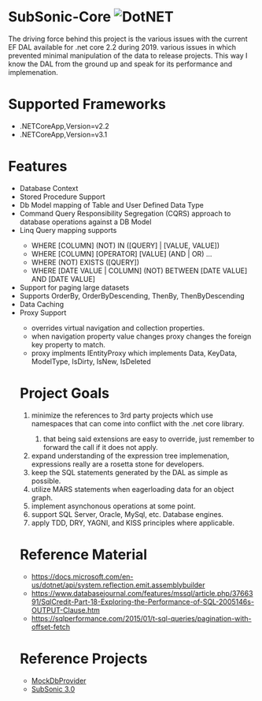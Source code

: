 # SubSonic-Core ![DotNET](https://github.com/kccarter76/SubSonic-Core/workflows/DotNET/badge.svg?branch=master)
The driving force behind this project is the various issues with the current EF DAL available for .net core 2.2 during 2019.
various issues in which prevented minimal manipulation of the data to release projects.
This way I know the DAL from the ground up and speak for its performance and implemenation. 

# Supported Frameworks
<ul>
   <li>.NETCoreApp,Version=v2.2</li>
   <li>.NETCoreApp,Version=v3.1</li>
</ul>

# Features
<ul>
   <li>Database Context</li>
   <li>Stored Procedure Support</li>
   <li>Db Model mapping of Table and User Defined Data Type</li>
   <li>Command Query Responsibility Segregation (CQRS) approach to database operations against a DB Model</li>
   <li>Linq Query mapping supports</li>
   <ul>
      <li>WHERE [COLUMN] (NOT) IN ([QUERY] | [VALUE, VALUE])</li>
      <li>WHERE [COLUMN] [OPERATOR] [VALUE] (AND | OR) ...</li>
      <li>WHERE (NOT) EXISTS ([QUERY])</li>
      <li>WHERE [DATE VALUE | COLUMN] (NOT) BETWEEN [DATE VALUE] AND [DATE VALUE]</li>
   </ul>
   <li>Support for paging large datasets</li>
   <li>Supports OrderBy, OrderByDescending, ThenBy, ThenByDescending</li>
   <li>Data Caching</li>
   <li>Proxy Support</li>
   <ul>
      <li>overrides virtual navigation and collection properties.</li>
      <li>when navigation property value changes proxy changes the foreign key property to match.</li>
      <li>proxy implments IEntityProxy<TEntity> which implements Data, KeyData, ModelType, IsDirty, IsNew, IsDeleted</li>
</ul> 

# Project Goals
<ol>
   <li>minimize the references to 3rd party projects which use namespaces that can come into conflict with the .net core library.</li>
   <ol>
      <li>that being said extensions are easy to override, just remember to forward the call if it does not apply.</li>
   </ol>
   <li>expand understanding of the expression tree implemenation, expressions really are a rosetta stone for developers.</li>
   <li>keep the SQL statements generated by the DAL as simple as possible.</li>
   <li>utilize MARS statements when eagerloading data for an object graph.</li>
   <li>implement asynchonous operations at some point.</li>
   <li>support SQL Server, Oracle, MySql, etc. Database engines.</li>
   <li>apply TDD, DRY, YAGNI, and KISS principles where applicable.</li>
</ol>

# Reference Material
* https://docs.microsoft.com/en-us/dotnet/api/system.reflection.emit.assemblybuilder
* https://www.databasejournal.com/features/mssql/article.php/3766391/SqlCredit-Part-18-Exploring-the-Performance-of-SQL-2005146s-OUTPUT-Clause.htm
* https://sqlperformance.com/2015/01/t-sql-queries/pagination-with-offset-fetch

# Reference Projects
* [MockDbProvider](https://github.com/abeven/MockDbProvider)
* [SubSonic 3.0](https://github.com/subsonic/SubSonic-3.0)
